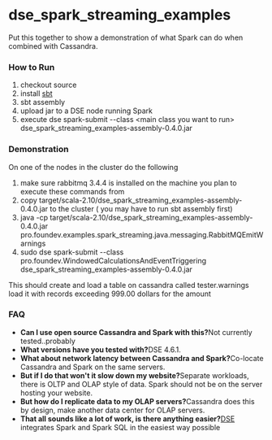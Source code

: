 dse_spark_streaming_examples
============================

Put this together to show a demonstration of what Spark can do when combined with Cassandra.

### How to Run

1. checkout source
2. install [sbt](http://www.scala-sbt.org/download.html)
3. sbt assembly
4. upload jar to a DSE node running Spark
5. execute dse spark-submit --class \<main class you want to run\> dse_spark_streaming_examples-assembly-0.4.0.jar


### Demonstration

On one of the nodes in the cluster do the following
 
1. make sure rabbitmq 3.4.4 is installed on the machine you plan to execute these commands from
2. copy target/scala-2.10/dse_spark_streaming_examples-assembly-0.4.0.jar to the cluster ( you may have to run sbt assembly first)
3. java -cp target/scala-2.10/dse_spark_streaming_examples-assembly-0.4.0.jar pro.foundev.examples.spark_streaming.java.messaging.RabbitMQEmitWarnings
4. sudo dse spark-submit --class pro.foundev.WindowedCalculationsAndEventTriggering dse_spark_streaming_examples-assembly-0.4.0.jar


This should create and load a table on cassandra called tester.warnings load it with records exceeding 999.00 dollars for the amount

### FAQ

* <b>Can I use open source Cassandra and Spark with this?</b>Not currently tested..probably
* <b>What versions have you tested with?</b>DSE 4.6.1.
* <b>What about network latency between Cassandra and Spark?</b>Co-locate Cassandra and Spark on the same servers. 
* <b>But if I do that won't it slow down my website?</b>Separate workloads, there is OLTP and OLAP style of data. Spark should not be on the server hosting your website.
* <b>But how do I replicate data to my OLAP servers?</b>Cassandra does this by design, make another data center for OLAP servers.
* <b>That all sounds like a lot of work, is there anything easier?</b>[DSE](http://www.datastax.com) integrates Spark and Spark SQL in the easiest way possible
